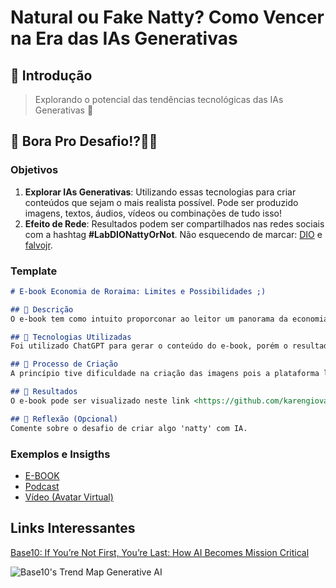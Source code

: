 # Natural ou Fake Natty? Como Vencer na Era das IAs Generativas

## 🚀 Introdução

>  Explorando o potencial das tendências tecnológicas das IAs Generativas 👀


## 🎯 Bora Pro Desafio!?💪🤓

### Objetivos

1. **Explorar IAs Generativas**: Utilizando essas tecnologias para criar conteúdos que sejam o mais realista possível. Pode ser produzido imagens, textos, áudios, vídeos ou combinações de tudo isso!
2. **Efeito de Rede**: Resultados podem ser compartilhados nas redes sociais com a hashtag **#LabDIONattyOrNot**. Não esquecendo de marcar: [DIO](https://www.linkedin.com/school/dio-makethechange) e [falvojr](https://www.linkedin.com/in/falvojr).

### Template

```markdown
# E-book Economia de Roraima: Limites e Possibilidades ;)

## 📒 Descrição
O e-book tem como intuito proporconar ao leitor um panorama da economia roraimense.

## 🤖 Tecnologias Utilizadas
Foi utilizado ChatGPT para gerar o conteúdo do e-book, porém o resultado não foi satisfatório. Houve várias redundâncias, orações prolongadas sem objetividade e sem detalhes tais como pesquisas reais e estatísticas.  

## 🧐 Processo de Criação
A princípio tive dificuldade na criação das imagens pois a plataforma leonardo.ai gera imagens baseadas em ilustrações e não em fotografias da vida real, logo, quando o prompt cita o Monumento Garimpeiros (presente na praça do centro Cívico em Roraima) é gerado uma imagem de um homem diferente do que encontramos no monumento solicitado. Esse resultado, mesmo divergente do esperado, foi escolhido como capa do e-book apenas para fins educacionais.

## 🚀 Resultados
O e-book pode ser visualizado neste link <https://github.com/karengiovanna/Projeto-AI/blob/main/Economia%20Roraimense.pdf>. 

## 💭 Reflexão (Opcional)
Comente sobre o desafio de criar algo 'natty' com IA.
```

### Exemplos e Insigths

- [E-BOOK](/exemplos/E-BOOK.md)
- [Podcast](/exemplos/PODCAST.md)
- [Vídeo (Avatar Virtual)](/exemplos/VIDEO.md)

## Links Interessantes

[Base10: If You’re Not First, You’re Last: How AI Becomes Mission Critical](https://base10.vc/post/generative-ai-mission-critical/)

![Base10's Trend Map Generative AI](https://github.com/digitalinnovationone/lab-natty-or-not/assets/730492/f4df26e8-f8f7-4419-8252-c69d73ea930c)

